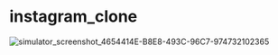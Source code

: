 # instagram_clone

![simulator_screenshot_4654414E-B8E8-493C-96C7-974732102365](https://user-images.githubusercontent.com/25121084/152281622-a3c3861a-07c2-4793-b407-ebb2ca31d54c.png)
